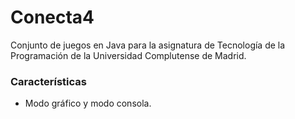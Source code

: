 # Conecta4

Conjunto de juegos en Java para la asignatura de Tecnología de la Programación de la Universidad Complutense de Madrid.

### Características

 - Modo gráfico y modo consola.

